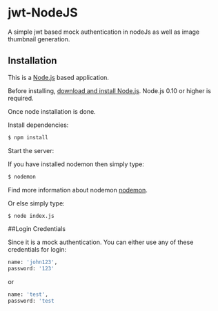 # jwt-NodeJS
A simple jwt based mock authentication in nodeJs as well as image thumbnail generation.

## Installation
This is a [Node.js](https://nodejs.org/en/) based application.

Before installing, [download and install Node.js](https://nodejs.org/en/download/).
Node.js 0.10 or higher is required.

Once node installation is done.

Install dependencies:

```bash
$ npm install
```
Start the server:

If you have installed nodemon then simply type:

```bash
$ nodemon
```
Find more information about nodemon [nodemon](https://github.com/remy/nodemon).

Or else simply type:

```bash
$ node index.js
```

##Login Credentials

Since it is a mock authentication. You can either use any of these credentials for login:


```bash
name: 'john123',                   
password: '123'                           
```
or

```bash
name: 'test',
password: 'test                           
```